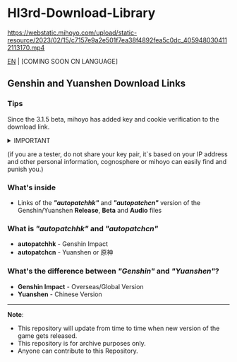 # HI3rd-Download-Library
https://webstatic.mihoyo.com/upload/static-resource/2023/02/15/c7157e9a2e501f7ea38f4892fea5c0dc_4059480304112113170.mp4

[EN](README.md) | [COMING SOON CN LANGUAGE]

## Genshin and Yuanshen Download Links
### Tips
Since the 3.1.5 beta, mihoyo has added key and cookie verification to the download link.

<details> 
  <summary>IMPORTANT</summary>
   
This repository is under the supervision of miHoYo.

</details>

(if you are a tester, do not share your key pair, it`s based on your IP address and other personal information, cognosphere or mihoyo can easily find and punish you.)
### What's inside
* Links of the **_"autopatchhk"_** and **_"autopatchcn"_** version of the Genshin/Yuanshen **Release**, **Beta** and **Audio** files

### What is _"autopatchhk"_ and _"autopatchcn"_
* **autopatchhk** - Genshin Impact
* **autopatchcn** - Yuanshen or 原神

### What's the difference between _"Genshin"_ and _"Yuanshen"_?
* **Genshin Impact** - Overseas/Global Version
* **Yuanshen** - Chinese Version
---
**Note**: 
* This repository will update from time to time when new version of the game gets released.
* This repository is for archive purposes only.
* Anyone can contribute to this Repository.
